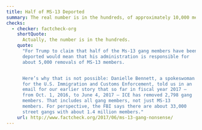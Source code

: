 ```yaml
---
title: Half of MS-13 Deported
summary: The real number is in the hundreds, of approximately 10,000 members.
checks:
  - checker: factcheck-org
    shortQuote:
      Actually, the number is in the hundreds.
    quote:
      "For Trump to claim that half of the Ms-13 gang members have been
      deported would mean that his administration is responsible for
      about 5,000 removals of MS-13 members.


      Here’s why that is not possible: Danielle Bennett, a spokeswoman
      for the U.S. Immigration and Customs Enforcement, told us in an
      email for our earlier story that so far in fiscal year 2017 —
      from Oct. 1, 2016, to June 4, 2017 — ICE has removed 2,798 gang
      members. That includes all gang members, not just MS-13
      members. For perspective, the FBI says there are about 33,000
      street gangs with about 1.4 million members."
    url: http://www.factcheck.org/2017/06/ms-13-gang-nonsense/
---
```

